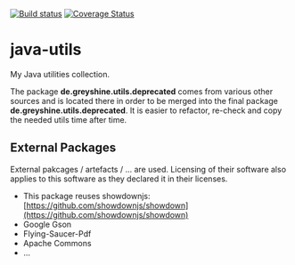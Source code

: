[![Build status](https://travis-ci.org/greyshine/java-utils.svg?branch=master)](https://travis-ci.org/greyshine/java-utils)
[![Coverage Status](https://coveralls.io/repos/github/greyshine/java-utils/badge.svg?branch=master)](https://coveralls.io/github/greyshine/java-utils?branch=master)

# java-utils

My Java utilities collection.

The package __de.greyshine.utils.deprecated__ comes from various other sources and is located there in order to be merged into the final package __de.greyshine.utils.deprecated__. It is easier to refactor, re-check and copy the needed utils time after time.

## External Packages

External pakcages / artefacts / ... are used.
Licensing of their software also applies to this software as they declared it in their licenses.

* This package reuses showdownjs: [https://github.com/showdownjs/showdown](https://github.com/showdownjs/showdown)  
* Google Gson
* Flying-Saucer-Pdf
* Apache Commons
* ...




